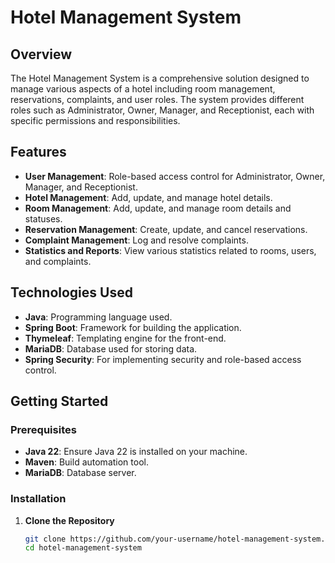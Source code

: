 # Hotel Management System

## Overview

The Hotel Management System is a comprehensive solution designed to manage various aspects of a hotel including room management, reservations, complaints, and user roles. The system provides different roles such as Administrator, Owner, Manager, and Receptionist, each with specific permissions and responsibilities.

## Features

- **User Management**: Role-based access control for Administrator, Owner, Manager, and Receptionist.
- **Hotel Management**: Add, update, and manage hotel details.
- **Room Management**: Add, update, and manage room details and statuses.
- **Reservation Management**: Create, update, and cancel reservations.
- **Complaint Management**: Log and resolve complaints.
- **Statistics and Reports**: View various statistics related to rooms, users, and complaints.

## Technologies Used

- **Java**: Programming language used.
- **Spring Boot**: Framework for building the application.
- **Thymeleaf**: Templating engine for the front-end.
- **MariaDB**: Database used for storing data.
- **Spring Security**: For implementing security and role-based access control.

## Getting Started

### Prerequisites

- **Java 22**: Ensure Java 22 is installed on your machine.
- **Maven**: Build automation tool.
- **MariaDB**: Database server.

### Installation

1. **Clone the Repository**
   ```sh
   git clone https://github.com/your-username/hotel-management-system.git
   cd hotel-management-system
